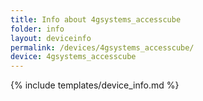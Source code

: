 ```yaml
---
title: Info about 4gsystems_accesscube
folder: info
layout: deviceinfo
permalink: /devices/4gsystems_accesscube/
device: 4gsystems_accesscube
---
```

{% include templates/device_info.md %}
